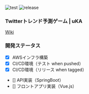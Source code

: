 ![test](https://github.com/uehr/uKA/workflows/test/badge.svg)
![release](https://github.com/uehr/uKA/workflows/release/badge.svg)

### Twitterトレンド予測ゲーム | uKA
[Wiki](https://github.com/uehr/uKA/wiki)

### 開発ステータス
- [x] AWSインフラ構築
- [x] CI/CD環境（テスト when pushed）
- [x] CI/CD環境（リリース when tagged）
- [] API実装（SpringBoot）
- [] フロントアプリ実装（Vue.js）